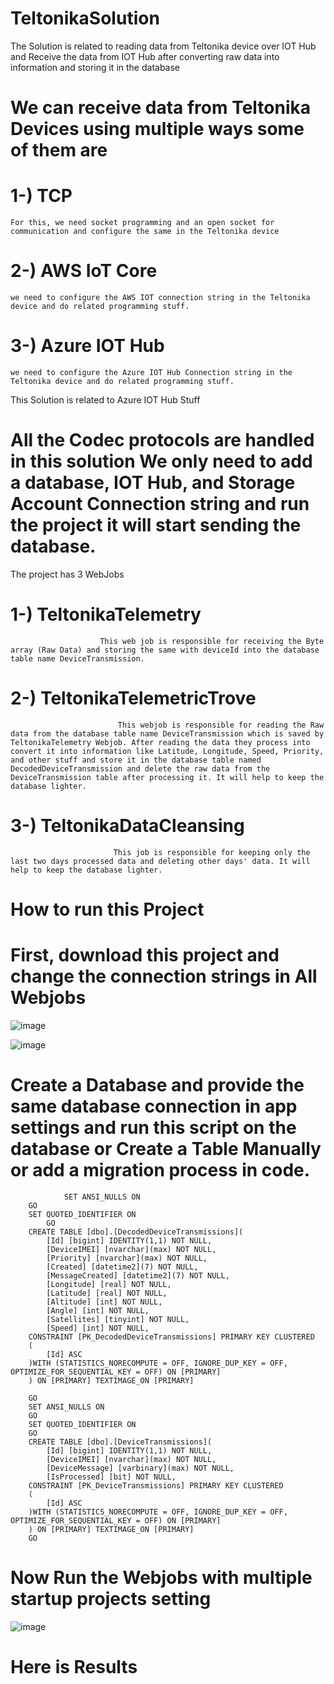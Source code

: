 # TeltonikaSolution
The Solution is related to reading data from Teltonika device over IOT Hub and Receive the data from IOT Hub after converting raw data into information and storing it in the database

# We can receive data from Teltonika Devices using multiple ways some of them are

# 1-) TCP
    For this, we need socket programming and an open socket for communication and configure the same in the Teltonika device
# 2-) AWS IoT Core 
    we need to configure the AWS IOT connection string in the Teltonika device and do related programming stuff.
# 3-) Azure IOT Hub
    we need to configure the Azure IOT Hub Connection string in the Teltonika device and do related programming stuff.

This Solution is related to Azure IOT Hub Stuff

# All the Codec protocols are handled in this solution We only need to add a database, IOT Hub, and Storage Account Connection string and run the project it will start sending the database.

The project has 3 WebJobs

# 1-) TeltonikaTelemetry 
                        This web job is responsible for receiving the Byte array (Raw Data) and storing the same with deviceId into the database table name DeviceTransmission.

# 2-) TeltonikaTelemetricTrove
                            This webjob is responsible for reading the Raw data from the database table name DeviceTransmission which is saved by TeltonikaTelemetry Webjob. After reading the data they process into convert it into information like Latitude, Longitude, Speed, Priority, and other stuff and store it in the database table named DecodedDeviceTransmission and delete the raw data from the DeviceTransmission table after processing it. It will help to keep the database lighter.

# 3-) TeltonikaDataCleansing
                           This job is responsible for keeping only the last two days processed data and deleting other days' data. It will help to keep the database lighter.

# How to run this Project

# First, download this project and change the connection strings in All Webjobs

![image](https://github.com/hassan418/TeltonikaSolution/assets/20794109/50c4187f-cb79-49b2-9249-0b2a31933691)

![image](https://github.com/hassan418/TeltonikaSolution/assets/20794109/92337a25-3c26-404d-8bc1-a70dd379e048)

# Create a Database and provide the same database connection in app settings and run this script on the database or Create a Table Manually or add a migration process in code.
                SET ANSI_NULLS ON
		GO
		SET QUOTED_IDENTIFIER ON
	        GO
		CREATE TABLE [dbo].[DecodedDeviceTransmissions](
			[Id] [bigint] IDENTITY(1,1) NOT NULL,
			[DeviceIMEI] [nvarchar](max) NOT NULL,
			[Priority] [nvarchar](max) NOT NULL,
			[Created] [datetime2](7) NOT NULL,
			[MessageCreated] [datetime2](7) NOT NULL,
			[Longitude] [real] NOT NULL,
			[Latitude] [real] NOT NULL,
			[Altitude] [int] NOT NULL,
			[Angle] [int] NOT NULL,
			[Satellites] [tinyint] NOT NULL,
			[Speed] [int] NOT NULL,
 		CONSTRAINT [PK_DecodedDeviceTransmissions] PRIMARY KEY CLUSTERED 
		(
			[Id] ASC
		)WITH (STATISTICS_NORECOMPUTE = OFF, IGNORE_DUP_KEY = OFF, OPTIMIZE_FOR_SEQUENTIAL_KEY = OFF) ON [PRIMARY]
		) ON [PRIMARY] TEXTIMAGE_ON [PRIMARY]

		GO
		SET ANSI_NULLS ON
		GO
		SET QUOTED_IDENTIFIER ON
		GO
		CREATE TABLE [dbo].[DeviceTransmissions](
			[Id] [bigint] IDENTITY(1,1) NOT NULL,
			[DeviceIMEI] [nvarchar](max) NOT NULL,
			[DeviceMessage] [varbinary](max) NOT NULL,
			[IsProcessed] [bit] NOT NULL,
 		CONSTRAINT [PK_DeviceTransmissions] PRIMARY KEY CLUSTERED 
		(
			[Id] ASC
		)WITH (STATISTICS_NORECOMPUTE = OFF, IGNORE_DUP_KEY = OFF, OPTIMIZE_FOR_SEQUENTIAL_KEY = OFF) ON [PRIMARY]
		) ON [PRIMARY] TEXTIMAGE_ON [PRIMARY]
		GO


# Now Run the Webjobs with multiple startup projects setting

![image](https://github.com/hassan418/TeltonikaSolution/assets/20794109/fa597a18-5491-4343-ad67-588f9e8adbde)

# Here is Results


